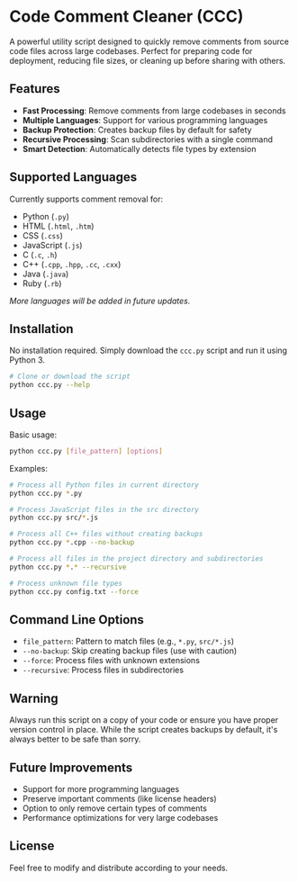 # Code Comment Cleaner (CCC)

A powerful utility script designed to quickly remove comments from source code files across large codebases. Perfect for preparing code for deployment, reducing file sizes, or cleaning up before sharing with others.

## Features

- **Fast Processing**: Remove comments from large codebases in seconds
- **Multiple Languages**: Support for various programming languages
- **Backup Protection**: Creates backup files by default for safety
- **Recursive Processing**: Scan subdirectories with a single command
- **Smart Detection**: Automatically detects file types by extension

## Supported Languages

Currently supports comment removal for:
- Python (`.py`)
- HTML (`.html`, `.htm`)
- CSS (`.css`)
- JavaScript (`.js`)
- C (`.c`, `.h`)
- C++ (`.cpp`, `.hpp`, `.cc`, `.cxx`)
- Java (`.java`)
- Ruby (`.rb`)

*More languages will be added in future updates.*

## Installation

No installation required. Simply download the `ccc.py` script and run it using Python 3.

```bash
# Clone or download the script
python ccc.py --help
```

## Usage

Basic usage:

```bash
python ccc.py [file_pattern] [options]
```

Examples:

```bash
# Process all Python files in current directory
python ccc.py *.py

# Process JavaScript files in the src directory
python ccc.py src/*.js

# Process all C++ files without creating backups
python ccc.py *.cpp --no-backup

# Process all files in the project directory and subdirectories
python ccc.py *.* --recursive

# Process unknown file types
python ccc.py config.txt --force
```

## Command Line Options

- `file_pattern`: Pattern to match files (e.g., `*.py`, `src/*.js`)
- `--no-backup`: Skip creating backup files (use with caution)
- `--force`: Process files with unknown extensions
- `--recursive`: Process files in subdirectories

## Warning

Always run this script on a copy of your code or ensure you have proper version control in place. While the script creates backups by default, it's always better to be safe than sorry.

## Future Improvements

- Support for more programming languages
- Preserve important comments (like license headers)
- Option to only remove certain types of comments
- Performance optimizations for very large codebases

## License

Feel free to modify and distribute according to your needs.
